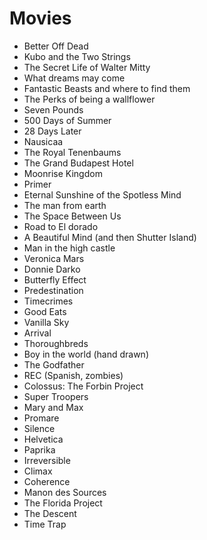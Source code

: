 # Movies

* Better Off Dead
* Kubo and the Two Strings
* The Secret Life of Walter Mitty
* What dreams may come
* Fantastic Beasts and where to find them 
* The Perks of being a wallflower 
* Seven Pounds 
* 500 Days of Summer 
* 28 Days Later 
* Nausicaa 
* The Royal Tenenbaums 
* The Grand Budapest Hotel 
* Moonrise Kingdom 
* Primer
* Eternal Sunshine of the Spotless Mind 
* The man from earth
* The Space Between Us 
* Road to El dorado
* A Beautiful Mind (and then Shutter Island)
* Man in the high castle
* Veronica Mars
* Donnie Darko
* Butterfly Effect
* Predestination
* Timecrimes
* Good Eats
* Vanilla Sky 
* Arrival
* Thoroughbreds
* Boy in the world (hand drawn)
* The Godfather
* REC (Spanish, zombies)
* Colossus: The Forbin Project
* Super Troopers
* Mary and Max
* Promare
* Silence
* Helvetica
* Paprika
* Irreversible
* Climax
* Coherence
* Manon des Sources
* The Florida Project
* The Descent
* Time Trap
